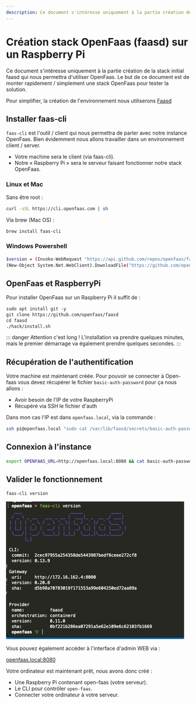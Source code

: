 ```yaml
---
description: Ce document s'intéresse uniquement à la partie création de la stack initial faasd qui nous permettra d'utiliser OpenFaas. Le but de ce document est de monter rapidement / simplement une stack OpenFaas pour tester la solution.
---
```


# Création stack OpenFaas (faasd) sur un Raspberry Pi

Ce document s'intéresse uniquement à la partie création de la stack initial faasd qui nous permettra d'utiliser OpenFaas. Le but de ce document est de monter rapidement / simplement une stack OpenFaas pour tester la solution.

Pour simplifier, la création de l'environnement nous utiliserons [Faasd](https://github.com/openfaas/faasd/)

## Installer faas-cli

`faas-cli` est l'outil / client qui nous permettra de parler avec notre instance OpenFaas. Bien évidemment nous allons travailler dans un environnement client / server.

- Votre machine sera le client (via faas-cli).
- Notre « Raspberry Pi » sera le serveur faisant fonctionner notre stack OpenFaas.

### Linux et Mac

Sans être root :

```sh
curl -sSL https://cli.openfaas.com | sh
```

Via brew (Mac OS) :

```sh
brew install faas-cli
```

### Windows Powershell

```sh
$version = (Invoke-WebRequest "https://api.github.com/repos/openfaas/faas-cli/releases/latest" | ConvertFrom-Json)[0].tag_name
(New-Object System.Net.WebClient).DownloadFile("https://github.com/openfaas/faas-cli/releases/download/$version/faas-cli.exe", "faas-cli.exe")
```

## OpenFaas et RaspberryPi

Pour installer OpenFaas sur un Raspberry Pi il suffit de :

```
sudo apt install git -y
git clone https://github.com/openfaas/faasd
cd faasd
./hack/install.sh
```

::: danger Attention c'est long !
L'installation va prendre quelques minutes, mais le premier démarrage va également prendre quelques secondes.
:::

## Récupération de l'authentification

Votre machine est maintenant créée. Pour pouvoir se connecter à Open-faas vous devez récupérer le fichier `basic-auth-password` pour ça nous allons :

- Avoir besoin de l'IP de votre RaspberryPi
- Récupéré via SSH le fichier d'auth

Dans mon cas l'IP est dans `openfaas.local`, via la commande :

```sh
ssh pi@openfaas.local "sudo cat /var/lib/faasd/secrets/basic-auth-password" > basic-auth-password
```

## Connexion à l'instance

```sh
export OPENFAAS_URL=http://openfaas.local:8080 && cat basic-auth-password | faas-cli login -s
```

## Valider le fonctionnement

```sh
faas-cli version
```

![result](./res/result.png)

Vous pouvez également accéder à l'interface d'admin WEB via :

[openfaas.local:8080](openfaas.local:8080)

Votre ordinateur est maintenant prêt, nous avons donc créé :

- Une Raspberry Pi contenant open-faas (votre serveur).
- Le CLI pour contrôler `open-faas`.
- Connecter votre ordinateur à votre serveur.
